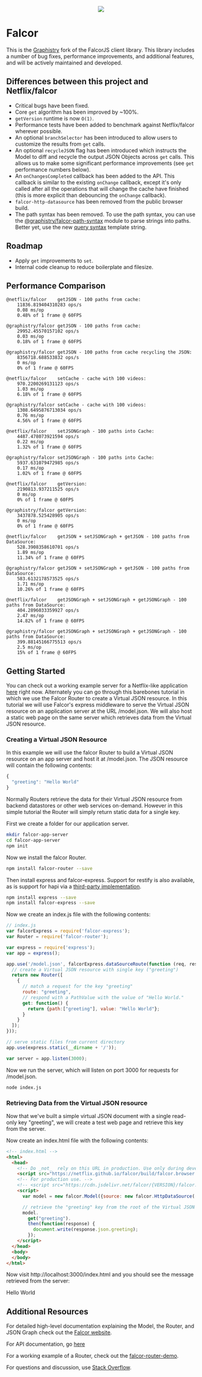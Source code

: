 <p align="center">
  <img src="https://cloud.githubusercontent.com/assets/1016365/8711049/66438ebc-2b03-11e5-8a8a-75934f7ca7ec.png">
</p>

# Falcor

This is the [Graphistry](http://graphistry.com) fork of the FalcorJS client library. This library includes a number of bug fixes, performance improvements, and additional features, and will be actively maintained and developed.

## Differences between this project and Netflix/falcor

- Critical bugs have been fixed.
- Core `get` algorithm has been improved by ~100%.
- `getVersion` runtime is now `O(1)`.
- Performance tests have been added to benchmark against Netflix/falcor wherever possible.
- An optional `branchSelector` has been introduced to allow users to customize the results from `get` calls.
- An optional `recycleJSON` flag has been introduced which instructs the Model to diff and recycle the output JSON Objects across `get` calls. This allows us to make some significant performance improvements (see `get` performance numbers below).
- An `onChangesCompleted` callback has been added to the API. This callback is similar to the existing `onChange` callback, except it's only called after all the operations that will change the cache have finished (this is more explicit than debouncing the `onChange` callback).
- `falcor-http-datasource` has been removed from the public browser build.
- The path syntax has been removed. To use the path syntax, you can use the [@graphistry/falcor-path-syntax](https://github.com/graphistry/falcor/tree/master/packages/falcor-path-syntax) module to parse strings into paths. Better yet, use the new [query syntax](https://github.com/graphistry/falcor/tree/master/packages/falcor-query-syntax) template string.

## Roadmap

- Apply `get` improvements to `set`.
- Internal code cleanup to reduce boilerplate and filesize.

## Performance Comparison

```
@netflix/falcor    getJSON - 100 paths from cache:
    11836.819404310283 ops/s
    0.08 ms/op
    0.48% of 1 frame @ 60FPS

@graphistry/falcor getJSON - 100 paths from cache:
    29952.45570157102 ops/s
    0.03 ms/op
    0.18% of 1 frame @ 60FPS

@graphistry/falcor getJSON - 100 paths from cache recycling the JSON:
    8356718.688533832 ops/s
    0 ms/op
    0% of 1 frame @ 60FPS

@netflix/falcor    setCache - cache with 100 videos:
    970.2200269131123 ops/s
    1.03 ms/op
    6.18% of 1 frame @ 60FPS

@graphistry/falcor setCache - cache with 100 videos:
    1308.6495876713034 ops/s
    0.76 ms/op
    4.56% of 1 frame @ 60FPS

@netflix/falcor    setJSONGraph - 100 paths into Cache:
    4487.478073921594 ops/s
    0.22 ms/op
    1.32% of 1 frame @ 60FPS

@graphistry/falcor setJSONGraph - 100 paths into Cache:
    5937.631079472985 ops/s
    0.17 ms/op
    1.02% of 1 frame @ 60FPS

@netflix/falcor    getVersion:
    2190813.937211525 ops/s
    0 ms/op
    0% of 1 frame @ 60FPS

@graphistry/falcor getVersion:
    3437878.525428905 ops/s
    0 ms/op
    0% of 1 frame @ 60FPS

@netflix/falcor    getJSON + setJSONGraph + getJSON - 100 paths from DataSource:
    528.3908358610701 ops/s
    1.89 ms/op
    11.34% of 1 frame @ 60FPS

@graphistry/falcor getJSON + setJSONGraph + getJSON - 100 paths from DataSource:
    583.6132178573525 ops/s
    1.71 ms/op
    10.26% of 1 frame @ 60FPS

@netflix/falcor    getJSONGraph + setJSONGraph + getJSONGraph - 100 paths from DataSource:
    404.2896033359927 ops/s
    2.47 ms/op
    14.82% of 1 frame @ 60FPS

@graphistry/falcor getJSONGraph + setJSONGraph + getJSONGraph - 100 paths from DataSource:
    399.88145166775513 ops/s
    2.5 ms/op
    15% of 1 frame @ 60FPS
```

## Getting Started

You can check out a working example server for a Netflix-like application [here](http://github.com/netflix/falcor-express-demo) right now. Alternately you can go through this barebones tutorial in which we use the Falcor Router to create a Virtual JSON resource. In this tutorial we will use Falcor's express middleware to serve the Virtual JSON resource on an application server at the URL /model.json. We will also host a static web page on the same server which retrieves data from the Virtual JSON resource.

### Creating a Virtual JSON Resource

In this example we will use the falcor Router to build a Virtual JSON resource on an app server and host it at /model.json. The JSON resource will contain the following contents:

~~~js
{
  "greeting": "Hello World"
}
~~~

Normally Routers retrieve the data for their Virtual JSON resource from backend datastores or other web services on-demand. However in this simple tutorial the Router will simply return static data for a single key.

First we create a folder for our application server.

~~~bash
mkdir falcor-app-server
cd falcor-app-server
npm init
~~~

Now we install the falcor Router.

~~~bash
npm install falcor-router --save
~~~

Then install express and falcor-express.  Support for restify is also available, as is support for hapi via a [third-party implementation](https://github.com/Netflix/falcor-hapi).

~~~bash
npm install express --save
npm install falcor-express --save
~~~

Now we create an index.js file with the following contents:

~~~js
// index.js
var falcorExpress = require('falcor-express');
var Router = require('falcor-router');

var express = require('express');
var app = express();

app.use('/model.json', falcorExpress.dataSourceRoute(function (req, res) {
  // create a Virtual JSON resource with single key ("greeting")
  return new Router([
    {
      // match a request for the key "greeting"
      route: "greeting",
      // respond with a PathValue with the value of "Hello World."
      get: function() {
        return {path:["greeting"], value: "Hello World"};
      }
    }
  ]);
}));

// serve static files from current directory
app.use(express.static(__dirname + '/'));

var server = app.listen(3000);

~~~

Now we run the server, which will listen on port 3000 for requests for /model.json.

~~~sh
node index.js
~~~

### Retrieving Data from the Virtual JSON resource

Now that we've built a simple virtual JSON document with a single read-only key "greeting", we will create a test web page and retrieve this key from the server.

Now create an index.html file with the following contents:

~~~html
<!-- index.html -->
<html>
  <head>
    <!-- Do _not_  rely on this URL in production. Use only during development.  -->
    <script src="https://netflix.github.io/falcor/build/falcor.browser.js"></script>
    <!-- For production use. -->
    <!-- <script src="https://cdn.jsdelivr.net/falcor/{VERSION}/falcor.browser.min.js"></script> -->
    <script>
      var model = new falcor.Model({source: new falcor.HttpDataSource('/model.json') });

      // retrieve the "greeting" key from the root of the Virtual JSON resource
      model.
        get("greeting").
        then(function(response) {
          document.write(response.json.greeting);
        });
    </script>
  </head>
  <body>
  </body>
</html>
~~~

Now visit http://localhost:3000/index.html and you should see the message retrieved from the server:

Hello World

## Additional Resources

For detailed high-level documentation explaining the Model, the Router, and JSON Graph check out the [Falcor website](http://netflix.github.io/falcor).

For API documentation, go [here](http://netflix.github.io/falcor/doc/Model.html)

For a working example of a Router, check out the [falcor-router-demo](http://github.com/netflix/falcor-router-demo).

For questions and discussion, use [Stack Overflow](http://stackoverflow.com/questions/tagged/falcor).
